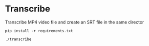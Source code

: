 # Transcribe

Transcribe MP4 video file and create an SRT file in the same director

```
pip install -r requirements.txt
```

```
./transcribe
```